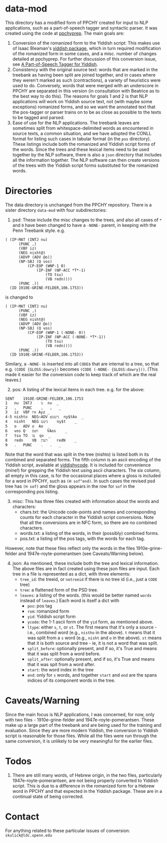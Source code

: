 # data-mod

This directory has a modified form of PPCHY created for input to NLP applications, such as a part-of-speech tagger and syntactic parser.  It was created using the code at [ppchyprep](https://github.com/skulick/ppchyprep.git). The main goals are:

1. Conversion of the romanized form to the Yiddish script:  This makes use of Isaac Bleaman's [yiddish package](https://github.com/ibleaman/yiddish), which in turn required modification of the romanized form in some cases, and a misc. number of changes detailed at ppchyprep.  For further discussion of this conversion issue, see [A Part-of-Speech Tagger for Yiddish](https://arxiv.org/abs/2204.01175).
2. Consistency with the original source text:  words that are marked in the treebank as having been split are joined together, and in cases where they weren't marked as such (contractions), a variety of heuristics were used to do.  Conversely, words that were merged with an underscore in PPCHY are separated in this version (in consultation with Beatrice as to the best way to do this).  The reasons for goals 1 and 2 is that NLP applications will work on Yiddish source text, not (with maybe some exceptions) romanized forms, and so we want the annotated text that the pos-tagger or parser trains on to be as close as possible to the texts to be tagged and parsed.
3. Ease of use for the NLP applications.  The treebank leaves are sometimes split from whitespace-delimited words as encountered in source texts, a common situation, and we have adopted the CONLL format for listing such cases in tabular format (in the `pos` directory).  These listings include both the romanized and Yiddish script forms of the words.  Since the trees and these lexical items need to be used together by the NLP software, there is also a `json` directory that includes all the information together. The NLP software can then create versions of the trees with the Yiddish script forms substituted for the romanized words.

# Directories

The data directory is unchanged from the PPCHY repository.  There is a sister directory `data-mod` with four subdirectories:

1. psd: These include the misc changes to the trees, and also all cases of `*` and `0` have been changed to have a `-NONE-` parent, in keeping with the Penn Treebank style.  e.g.

```
( (IP-MAT (INTJ nu)
	  (PUNC ,)
	  (VBF iz)
	  (NEG nisht@)
	  (ADVP (ADV @o))
	  (NP-SBJ (Q vos)
		  (CP-EOP (WNP-1 0)
			  (IP-INF (NP-ACC *T*-1)
				  (TO tsu)
				  (VB redn))))
	  (PUNC .))
  (ID 1910E-GRINE-FELDER,106.1753))
```

is changed to

```
( (IP-MAT (INTJ nu)
	  (PUNC ,)
	  (VBF iz)
	  (NEG nisht@)
	  (ADVP (ADV @o))
	  (NP-SBJ (Q vos)
		  (CP-EOP (WNP-1 (-NONE- 0))
			  (IP-INF (NP-ACC (-NONE- *T*-1))
				  (TO tsu)
				  (VB redn))))
	  (PUNC .))
  (ID 1910E-GRINE-FELDER,106.1753))
```

Similary, a `-NONE-` is inserted into all `CODE`s that are internal to a tree, so that e.g. `(CODE {GLOSS:dowry})`  becomes `(CODE (-NONE- {GLOSS:dowry}))`.  (This made it easier for the conversion code to keep track of which are the real leaves.)

2. pos: A listing of the lexical items in each tree.  e.g. for the above:

```
SENT	1910E-GRINE-FELDER,106.1753
1	nu	INTJ	נו	nv	_
2	,	PUNC	,	,	_
3	iz	VBF	איז	Ayz	_
4-5	nishto	NEG~ADV	נישטאָ	ny$tAo	_
4	nisht	NEG	נישט	ny$t	_
5	o	ADV	אָ	Ao	_
6	vos	Q	װאָס	VAos	_
7	tsu	TO	צו	qv	_
8	redn	VB	רעדן	redN	_
9	.	PUNC	.	.	_
```

Note that the word that was split in the tree (nishto) is listed both in its combined and separated forms.  The fifth column is an ascii encoding of the Yiddish script, available at [yiddishycode](https://github.com/skulick/yiddishycode).  It is included for convenience (mine!) for grepping the  Yiddish text using ascii characters. The six column, all empty in this case, is for the occasional places where a gloss is included for a word in PPCHY, such as `(H sof^end)`. In such cases the revised psd tree has `(H sof)` and the gloss appears in the row for `sof` in the corresponding pos listing.

3. misc: This has three files created with information about the words and characters:
   - chars.txt: the Unicode code-points and names and corresponding counts for each character in the Yiddish script conversions.  Note that all the conversions are in NFC form, so there are no combined characters.
   - words.txt: a listing of the words, in their (possibly) combined forms.
   - pos.txt: a listing of the pos tags, with the words for each tag.

However, note that these files reflect only the words in the files 1910e-grine-felder and 1947e-royte-pomerantsen (see Caveats/Warning below).

4. json: As mentioned, these include both the tree and lexical information. The above files are in fact created using these json files are input.  Each tree in a file is represented as a dict, with three elements:
   - `tree_id`: the treeid, or `notreeid` if there is no tree id (i.e., just a `CODE` tree)
   - `tree`: a flattened form of the PSD tree.
   - `leaves`: a listing of the words. (this would be better named `words` instead of `leaves`.)  Each word is itself a dict with
      - `pos`: pos tag
      - `rom`: romanized form
      - `yid`: Yiddish script form
      - `ycode`: the 1-1 ascii form of the `yid` form, as mentioned above.
      - `ltype`: either `s`, `t`, or `st`.  The first means that it's only a source - i.e., combined word (e.g., `nistho` in the above).  `t` means that it was split from a `s` word (e.g., `nisht` and `o` in the above).  `st` means that it is both source and tree - ie, it is not a word that was split.  
      - `split_before`: optionally present, and if so, it's True and means that it was split from a word before.
      - `split_after`: optionally present, and if so, it's True and means that it was spit from a word after.
      - `start`: the word index in the tree
      - `end`: only for `s` words, and together `start` and `end` are the spans indices of its component words in the tree.

# Caveats/Warning

Since the main focus is NLP applications, I was concerned, for now, only with two files - 1910e-grine-felder and 1947e-royte-pomerantsen. These make up a large part of the treebank and are being used for the training and evaluation.  Since they are more modern Yiddish, the conversion to Yiddish script is reasonable for those files.  While all the files were run through the same conversion, it is unlikely to be very meaningful for the earlier files.

# Todos

1. There are still many words, of Hebrew origin, in the two files, particularly 1947e-royte-pomerantsen, are not being properly converted to Yiddish script.  This is due to a difference in the romanized form for a Hebrew word in PPCHY and that expected in the Yiddish package.  These are in a continual state of being corrected.

# Contact

For anything related to these particular issues of conversion: `skulick@ldc.upenn.edu`


